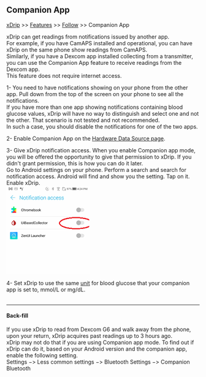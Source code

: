 ## Companion App
[xDrip](../../README.md) >> [Features](../Features_page.md) >> [Follow](../Follow_page.md) >> Companion App  
  
xDrip can get readings from notifications issued by another app.  
For example, if you have CamAPS installed and operational, you can have xDrip on the same phone show readings from CamAPS.  
Similarly, if you have a Dexcom app installed collecting from a transmitter, you can use the Companion App feature to receive readings from the Dexcom app.  
This feature does not require internet access.  
  
1- You need to have notifications showing on your phone from the other app.  Pull down from the top of the screen on your phone to see all the notifications.  
If you have more than one app showing notifications containing blood glucose values, xDrip will have no way to distinguish and select one and not the other.  That scenario is not tested and not recommended.  
In such a case, you should disable the notifications for one of the two apps.  
  
2- Enable Companion App on the [Hardware Data Source page](../HardwareDataSource.md).  
  
3- Give xDrip notification access.  When you enable Companion app mode, you will be offered the opportunity to give that permission to xDrip.  If you didn't grant permission, this is how you can do it later.  
Go to Android settings on your phone.  Perform a search and search for notification access.  Android will find and show you the setting.  Tap on it.  Enable xDrip.  
![](./images/NoteAccess.png)  
  
4- Set xDrip to use the same [unit](../Display/Units_HiLow.md) for blood glucose that your companion app is set to, mmol/L or mg/dL.  
<br/>  
  
---  
  
#### **Back-fill**  
If you use xDrip to read from Dexcom G6 and walk away from the phone, upon your return, xDrip acquires past readings up to 3 hours ago.  
xDrip may not do that if you are using Companion app mode.  To find out if xDrip can do it, based on your Android version and the companion app, enable the following setting.  
Settings &#8722;> Less common settings &#8722;> Bluetooth Settings &#8722;> Companion Bluetooth
  
  
